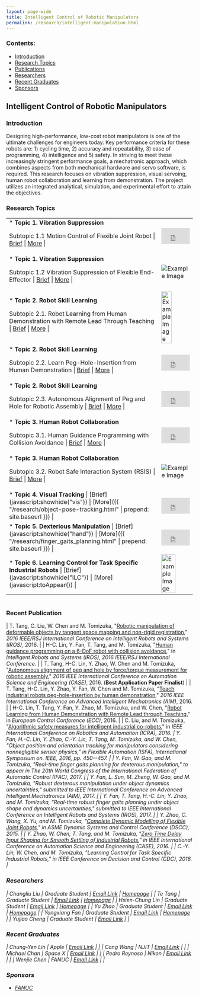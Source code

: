 ```yaml
---
layout: page-wide
title: Intelligent Control of Robotic Manipulators
permalink: /research/intelligent-manipulation.html
---
```


### Contents:

* [Introduction](#id1)
* [Research Topics](#id2)
* [Publications](#pb)
* [Researchers](#id3)
* [Recent Graduates](#id4)
* [Sponsors](#id5)

<!-- Title your work here -->

## Intelligent Control of Robotic Manipulators


<!-- Add your own introduction here -->

### <a name="id1"></a>Introduction

Designing high-performance, low-cost robot manipulators is one of the ultimate challenges for engineers today. Key performance criteria for these robots are: 1) cycling time, 2) accuracy and repeatability, 3) ease of programming, 4) intelligence and 5) safety. In striving to meet these increasingly stringent performance goals, a mechatronic approach, which combines aspects from both mechanical hardware and servo software, is required. This research focuses on vibration suppression, visual servoing, human robot collaboration and learning from demonstration. The project utilizes an integrated analytical, simulation, and experimental effort to attain the objectives.

<!-- just change profile-placeholder.gif with an image of your choice. Don't forget to send the webmaster your picture as well. Be sure to fill out the data-title and title field of this tag -->

<!-- If you have any related work, then you can add them here. Be sure that you use this same template file to create those pages as well -->

### <a name="id2"></a>Research Topics
<!-- Yu Zhao Edit -->
<table style="position:relative;">
<tr></tr><tr>
<td>
<div markdown="1">
* <b>Topic 1. Vibration Suppression</b>

Subtopic 1.1 Motion Control of Flexible Joint Robot
| [Brief](javascript:showhide("vib1")) | [More](javascript:toAppear()) |

</div>
<div id="vib1" style="display:none;">
This work try to improve trajectory tracking accuracy of robots with flexible joints. A MATLAB/SimMechanics simulator for 6-joint robot is developed. Both rigid body robot dynamics and joint flexibility effects are modelled in this simulator. For very soft joint, the simulation shows accutate trajectory tracking can be achieved using multiple sliding surface control (MSSC) that takes advantage of the model of robot dynamics and sensing from actuator and robot joints/links.
</div>

</td>
<td>
<div style="position: relative; width: 100%; height: 0; padding-bottom: 56.3%;">
<iframe style = "position: absolute; width: 100%; height: 100%; left: 0; top: 0;"
  src="https://www.youtube.com/embed/CvkO7m-aVaU" frameborder="0" controls="controls" preload="auto"></iframe>
</div>
<!--<div class="image-caption">Zero Time Delay Input Shaping</div>-->
</td>

<tr>
<td>
<div markdown="1">
* <b>Topic 1. Vibration Suppression</b>

Subtopic 1.2 Vibration Suppression of Flexible End-Effector
| [Brief](javascript:showhide("vib2")) | [More](javascript:toAppear()) |

</div>
<div id="vib2" style="display:none;">
This work try to suppress vibration for robot with flexible payload / end-effector. The flexibility in flexible end-effector mainly comes from link flexibility. A modified input shaping technique, which is designed to work without slowing down the shaped motion, is implemented in this work. Acceleration at the end tip of payload shows the performance of the vibration suppression.
</div>

</td>
<td>
<img src="{{ site.baseurl }}/assets/images/research/robot/RobotVibrationSuppression.png" title="Example Image">
<!--<div class="image-caption">Zero Time Delay Input Shaping</div>-->
</td>

<!-- Te, Hsien-Chung Edit -->
<tr>
<td>
<div markdown="1">
* <b>Topic 2. Robot Skill Learning</b>

Subtopic 2.1. Robot Learning from Human Demonstration with Remote Lead Through Teaching
| [Brief](javascript:showhide("skill1")) | [More](javascript:toAppear()) |
<div id="skill1" style="display: none;">
Industrial robots are playing increasingly important roles in factories. Many production applications require both position and force control; however, tuning the position-force controller is nontrivial. To simplify this process, the learning from demonstration (LfD) is proposed to transfer the human skills directly into robot applications. However, the current teaching methods, such as direct demonstration, lead through teaching, and teleoperation, all have their own drawbacks. Hence, Remote Lead Through Teaching (RLTT) is proposed to robot learn some tasks from human knowledge and skill. To implement the human skill model, the demonstration data is firstly synchronized by dynamic time warping (DTW), then decomposed into several actions by a support vector machine (SVM) based classifier. Lastly, the learning controller is trained by the Gaussian mixture regression (GMR). The experimental validation is realized on FANUC LR Mate 200iD/7L in an H7/h7 peg-hole insertion task and a surface grinding task.
</div>
</div>
</td>

<td>
<img width="60%" src="{{ site.baseurl }}/assets/images/research/robot/ECC.png" title="Example Image">
</td>

<tr>
<td>
<div markdown="1">
* <b>Topic 2. Robot Skill Learning</b>

Subtopic 2.2. Learn Peg-Hole-Insertion from Human Demonstration
| [Brief](javascript:showhide("skill2")) | [More](javascript:toAppear()) |
<div id="skill2" style="display: none;">
Programming robotic assembly tasks usually requires delicate force tuning. In contrast, human may accomplish assembly tasks with much less time and fewer trials. It will be a great benefit if robots can learn the human inherent skill of force control and apply it autonomously. Recent works on Learning from Demonstration (LfD) have shown the possibility to teach robots by human demonstration. The basic idea is to collect the force and corrective velocity that human applies during assembly, and then use them to regress a proper gain for the robot admittance controller. However, many of the LfD methods are tested on collaborative robots with compliant joints and relatively large assembly clearance. For industrial robots, the non-backdrivable mechanism and strict tolerance requirement make the assembly tasks more challenging. We modified the original LfD to be suitable for industrial robots. A new demonstration tool is designed to acquire the human demonstration data. The force control gains are learned by Gaussian Mixture Regression (GMR) and the closed-loop stability is analysed. A series of peg-hole-insertion experiments with H7h7 tolerance on a FANUC manipulator validate the performance of the proposed learning method.
</div>
</div>

</td>
<td>
<div style="position: relative; width: 100%; height: 0; padding-bottom: 56.3%;">
<iframe style = "position: absolute; width: 100%; height: 100%; left: 0; top: 0;"
  src="https://www.youtube.com/embed/qNNLWfeePv4" frameborder="0" controls="controls" preload="auto"></iframe>
</div>
<!--<div class="image-caption">Learn Peg-Hole-Insertion from Human Demonstration</div>-->
</td>


<tr>
<td>
<div markdown="1">
* <b>Topic 2. Robot Skill Learning</b>

Subtopic 2.3. Autonomous Alignment of Peg and Hole for Robotic Assembly
| [Brief](javascript:showhide("skill3")) | [More](javascript:toAppear()) |
<div id="skill3" style="display: none;">
In the past years, many methods have been developed for robotic peg-hole-insertion to automate the assembly process. However, many of them are based on the assumption that the peg and hole are well aligned before insertion starts. In practice, if there is a large pose(position/orientation) misalignment, the peg and hole may suffer from a three-point contact condition where the traditional assembly methods cannot work. To deal with this problem, we proposes an autonomous alignment method by force/torque measurement before insertion phase. A three-point contact model is built up and the pose misalignment between the peg and hole is estimated by force and geometric analysis. With the estimated values, the robot can autonomously correct the misalignment before applying traditional assembly methods to perform insertions. A series of experiments on a FANUC industrial robot and a H7h7 tolerance peg-hole testbed validate the effectiveness of the proposed method. Experimental results show that the robot is able to perform peg-hole-insertion from three-point contact conditions with 96% success rate. 
</div> 
</div>
</td>

<td>
<div style="position: relative; width: 100%; height: 0; padding-bottom: 56.3%;">
<iframe style = "position: absolute; width: 100%; height: 100%; left: 0; top: 0;"
  src="https://www.youtube.com/embed/taZyWFny9xg" frameborder="0" controls="controls" preload="auto"></iframe>
</div>
<!--<div class="image-caption">Autonomous Alignment of Peg and Hole for Robotic Assembly</div>-->
</td>

<!-- Changliu, Yujiao Edit -->
<tr>
<td>
<div markdown="1">
* <b>Topic 3. Human Robot Collaboration</b>

Subtopic 3.1. Human Guidance Programming with Collision Avoidance
| [Brief](javascript:showhide("HRI1")) | [More](javascript:toAppear()) |

<div id="HRI1" style="display: none;">
In the application of physical human-robot interaction (pHRI), the collaboration between human and robot can significantly improve the production efficiency through combination of the human's flexible intelligence and the robot's consistent performance. In this application, however, it is an important concern to ensure the safety of the human and the robot. In the human guidance programming scenario, the operator plans a collision-free path for the robot end-effector, but the robot body might collide with an obstacle while being guided by the operator. In this paper, a novel on-line velocity based collision avoidance algorithm is developed to solve the problem in this particular scenario. The proposed algorithm gives an explicit solution to deal with both collision avoidance and human guidance command at the same time, which provides the operator a better and safer lead through programming experience. The real-time experiment is performed on FANUC LR Mate 200iD/7L in three different obstacle scenarios.
</div>
</div>
</td>
<td>
	
<div style="position: relative; width: 100%; height: 0; padding-bottom: 56.3%;">
<iframe style = "position: absolute; width: 100%; height: 100%; left: 0; top: 0;"
  src="https://www.youtube.com/embed/lqkp6g-RmxE" frameborder="0" controls="controls" preload="auto"></iframe>
</div>

</td>

<tr>
<td>
<div markdown="1">
* <b>Topic 3. Human Robot Collaboration</b>

Subtopic 3.2. Robot Safe Interaction System (RSIS)
| [Brief](javascript:showhide("HRI2")) | [More](javascript:toAppear()) |

<div id="HRI2" style="display: none;">
The long-term goal of this project is to establish a set of design principles of robot safe interaction systems (RSIS) which includes robust perception algorithms for environment monitoring and control algorithms for safe human robot interactions (HRI) of the intelligent co-robots. The proposed RSIS will prevent or minimize occurrences of human-robot collision and robot-robot collision. These algorithms, if applied to current co-robots, will significantly increase the operational speed of robots for higher productivity without sacrificing safety. 
</div>
</div>
</td>
<td>
<img src="{{ site.baseurl }}/assets/images/research/robot/collabration-HRI.jpg" title="Example Image">
</td>

<!-- Yongxiang Edit -->
<tr>
<td>
<div markdown="1">
* <b>Topic 4. Visual Tracking</b>  
| [Brief](javascript:showhide("vis")) | [More]({{ "/research/object-pose-tracking.html" | prepend: site.baseurl }}) |

</div>
<div id="vis" style="display: none;">
Real-time object tracking for manipulators has been broadly applied to industrial automation such as assembly and human robot collaboration. During the tracking process, the vision sensor is continuously treated as a feedback to the robot controller, which means the imperfect sensing and stability issues must be carefully considered. This paper deals with the sensing dynamics (i.e. limited sampling rate, irregular sampling time, packet loss, noise and latency), and realizes globally asymptotically stable tracking. First, an irregular time Kalman filter is employed to predict the states and covariances of feature points on the target, then the maximum likelihood technique is used to estimate the target pose from the distributions provided by the Kalman prediction. In addition, to realize object tracking, a dynamic tracking controller is presented and implemented. The stability of the system under model uncertainties is also discussed. The proposed tracking algorithm is verified in experiment.
</div>
</td>
<td>
<div style="position: relative; width: 100%; height: 0; padding-bottom: 56.3%;">
<iframe style = "position: absolute; width: 100%; height: 100%; left: 0; top: 0;"
  src="https://www.youtube.com/embed/XpAYE7X76Xg" frameborder="0" controls="controls" preload="auto"></iframe>
</div>
<!--<div class="image-caption">Experiment video for object position and orientation tracking</div>-->
</td>


<tr>
<td>
<div markdown="1">
* <b>Topic 5. Dexterious Manipulation</b>  
| [Brief](javascript:showhide("hand")) | [More]({{ "/research/finger_gaits_planning.html" | prepend: site.baseurl }}) |

</div>
<div id="hand" style="display: none;">
Dexterous manipulation has broad applications in assembly lines, warehouses and agriculture. To perform large-scale manipulation tasks for various objects, a multi-fingered robotic hand sometimes has to sequentially adjust its grasping gestures, i.e. the finger gaits, to address the workspace limits and guarantee the object stability. However, realizing finger gaits planning in dexterous manipulation is challenging due to the complicated grasp quality metrics, uncertainties on object shapes and dynamics (mass and moment of inertia), and potential sliding under unknown contact dynamics. 
In this project, a dual-stage optimization based planner is proposed to handle these challenges. In the first stage, a velocity-level finger gaits planner is introduced by combining grasp quality with hand kinematic limitations. The proposed finger gaits planner is computationally efficient and realize finger gaiting without object 3D shape information. 
In the second stage, a robust manipulation controller using robust control and force optimization is proposed to address object dynamics uncertainties and external disturbances. The dual-stage planner is able to guarantee stability under potential sliding caused by unknown contact dynamics. Moreover, it does not require velocity measurement or expensive 3D/6D tactile sensors. Simulation results on Mujoco verify the proposed dual-stage optimization based planner. </div>
</td>
<td>
<div style="position: relative; width: 100%; height: 0; padding-bottom: 56.3%;">
<iframe style = "position: absolute; width: 100%; height: 100%; left: 0; top: 0;"
  src="https://www.youtube.com/embed/T-qW1hhhvSc" frameborder="0" controls="controls" preload="auto"></iframe>
</div>
<!--<div class="image-caption">Experiment video for object position and orientation tracking</div>-->
</td>


<tr>
<td>
<div markdown="1">
* <b>Topic 6. Learning Control for Task Specific Industrial Robots</b>  
| [Brief](javascript:showhide("ILC")) | [More](javascript:toAppear()) |

</div>
<div id="ILC" style="display: none;">
Iterative learning control (ILC) is a strategy that allows a control system to im- prove its performance by making use of the error signals collected from previous iterations. A prerequisite of using ILC is that the output reference has to be repetitive from trial to trial. A full run of ILC training (taking non-negligible time) is needed when there exist small changes in the reference signal. This paper introduces a new approach to extrapolate the converged ILC policies to previously unseen tracking problems. A time-frequency domain mapping is con- structed to approximate the ILC policy for a group of trajectories used in a par- ticular task, say spot welding. We also introduce the idea of feature-frequency space, where the ILC policies from different trajectories can be encoded into a single model. This model can generate a control policy that performs compara- bly to the ILC policy while having the advantage of not requiring a full training for a new trajectory. The proposed time-frequency domain feedforward learning (TFFL) method could achieve similar performance as the standard ILC.</div>
</td>
<td>
<img width="70%" src="{{ site.baseurl }}/assets/images/research/robot/learningControlCYL.png" title="Example Image">

<!--<div class="image-caption">Experiment video for object position and orientation tracking</div>-->
</td>

<table></table>

<div markdown="1">

### <a name="pb"></a>Recent Publication

| T. Tang, C. Liu, W. Chen and M. Tomizuka, "[Robotic manipulation of deformable objects by tangent space mapping and non-rigid registration](http://ieeexplore.ieee.org/document/7759418/)," <i>2016 IEEE/RSJ International Conference on Intelligent Robots and Systems (IROS)</i>, 2016. |
| H-C. Lin, Y. Fan, T. Tang, and M. Tomizuka, "[Human guidance programming on a 6-DoF robot with collision avoidance](http://ieeexplore.ieee.org/document/7759416/)," in <i>Intelligent Robots and Systems (IROS), 2016 IEEE/RSJ International Conference</i>. |
| T. Tang, H-C. Lin, Y. Zhao, W. Chen and M. Tomizuka, "[Autonomous alignment of peg and hole by force/torque measurement for robotic assembly](http://ieeexplore.ieee.org/document/7743375/)," <i>2016 IEEE International Conference on Automation Science and Engineering (CASE)</i>, 2016. (<b>Best Application Paper Finalist</b>) |
| T. Tang, H-C. Lin, Y. Zhao, Y. Fan, W. Chen and M. Tomizuka, "[Teach industrial robots peg-hole-insertion by human demonstration](http://ieeexplore.ieee.org/document/7576815/)," <i>2016 IEEE International Conference on Advanced Intelligent Mechatronics (AIM)</i>, 2016. |
| H-C. Lin, T. Tang, Y. Fan, Y. Zhao, M. Tomizuka, and W. Chen, "[Robot Learning from Human Demonstration with Remote Lead through Teaching](http://ieeexplore.ieee.org/abstract/document/7810316/)," in <i>European Control Conference (ECC)</i>, 2016. |
| C. Liu, and M. Tomizuka, "[Algorithmic safety measures for intelligent industrial co-robots](http://ieeexplore.ieee.org/abstract/document/7487476/)," in <i>IEEE International Conference on Robotics and Automation (ICRA), 2016. 
| Y. Fan, H.-C. Lin, Y. Zhao, C.-Y. Lin, T. Tang, M. Tomizuka, and W. Chen, "Object position and orientation tracking for manipulators considering nonnegligible sensor physics," in  <i>Flexible Automation (ISFA), International Symposium on</i>. IEEE, 2016, pp. 450--457. |
| Y. Fan, W. Gao, and M. Tomizuka, "Real-time finger gaits planning for dexterous manipulation," to appear in <i>The 20th World Congress of the International Federation of Automatic Control (IFAC)</i>, 2017. |
| Y. Fan, L. Sun, M. Zheng, W. Gao, and M. Tomizuka, "Robust dexterous manipulation under object dynamics uncertainties,"  submitted to <i>IEEE International Conference on Advanced Intelligent Mechatronics (AIM)</i>, 2017. |
| Y. Fan, T. Tang, H.-C. Lin, Y. Zhao, and M. Tomizuka, "Real-time robust finger gaits planning under object shape and dynamics uncertainties," submitted to <i>IEEE International Conference on Intelligent Robots and Systems (IROS)</i>, 2017. |
| Y. Zhao, C. Wang, X. Yu, and M. Tomizuka, "[Complete Dynamic Modelling of Flexible Joint Robots](http://proceedings.asmedigitalcollection.asme.org/proceeding.aspx?articleid=2481910)," in <i>ASME Dynamic Systems and Control Conference (DSCC)</i>, 2015. |
| Y. Zhao, W. Chen, T. Tang, and M. Tomizuka, "[Zero Time Delay Input Shaping for Smooth Settling of Industrial Robots](http://ieeexplore.ieee.org/abstract/document/7743459/)," in <i> IEEE International Conference on Automation Science and Engineering (CASE)</i>, 2016. |
| C.-Y. Lin, W. Chen, and M. Tomizuka, "Learning Control for Task Specific Industrial Robots," in <i>IEEE Conference on Decision and Control (CDC)</i>, 2016. |


<!-- If you have researchers you want to list here, then fill out their name and title etc -->

### <a name="id3"></a>Researchers

| Changliu Liu | Graduate Student | [Email Link](mailto:changliuliu@berkeley.edu) | [Homepage](http://www.me.berkeley.edu/~cliu/)	|
| Te Tang | Graduate Student | [Email Link](mailto:tetang@berkeley.edu) | [Homepage](http://www.me.berkeley.edu/~tetang/)  	 |
| Hsien-Chung Lin | Graduate Student | [Email Link](mailto:hclin@berkeley.edu)  | [Homepage](msc.berkeley.edu)	|
| Yu Zhao | Graduate Student | [Email Link](mailto:yzhao334@berkeley.edu) | [Homepage](msc.berkeley.edu)	|
| Yongxiang Fan | Graduate Student | [Email Link](mailto:yongxiang_fan@berkeley.edu)  | [Homepage](msc.berkeley.edu)	|
| Yujiao Cheng | Graduate Student | [Email Link](mailto:yujiaocheng@berkeley.edu) | |


### <a name="id4"></a>Recent Graduates

| Chung-Yen Lin | Apple | [Email Link](mailto:chung_yen@berkeley.edu) | 	|
| Cong Wang | NJIT | [Email Link](mailto:oski@berkeley.edy) |  |
| Michael Chan | Space X | [Email Link](javascript:brokenlink()) | |
| Pedro Reynoso | Nikon | [Email Link](javascript:brokenlink()) | |
| Wenjie Chen | FANUC | [Email Link](mailto:Chin.Bunketsu@fanuc.co.jp) |   |

<!-- If you have any sponsors, you can just list them here -->

### <a name="id5"></a>Sponsors

* [FANUC](http://www.fanuc.co.jp/eindex.htm)
</div>